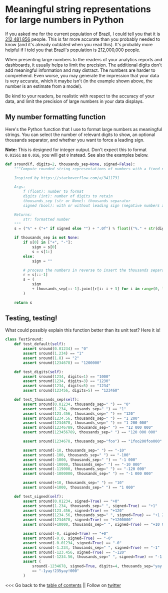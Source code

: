# Meaningful string representations for large numbers in Python

If you asked me for the current population of Brazil, I could tell you that it is [212,481,856](https://www.worldometers.info/world-population/) people.
This is far more accurate than you probably needed to know (and it's already outdated when you read this).
It's probably more helpful if I told you that Brazil's population is 212,000,000 people.

When presenting large numbers to the readers of your analytics reports and dashboards, it usually helps to limit the precision.
The additional digits don't add meaningful information and may distract. The numbers are harder to comprehend.
Even worse, you may generate the impression that your data is very accurate, which it maybe isn't
(in the example shown above, the number is an estimate from a model).

Be kind to your readers, be realistic with respect to the accuracy of your data, and limit the precision of large numbers in your data displays.


## My number formatting function

Here's the Python function that I use to format large numbers as meaningful strings.
You can select the number of relevant digits to show, an optional thousands separator, and whether you want to force a leading sign.

**Note:** 
This is designed for integer output.
Don't expect this to format ``0.01561`` as ``0.016``, you will get ``0`` instead.
See also the examples below.

```python
def sround(f, digits=2, thousands_sep=None, signed=False):
    """Compute rounded string representations of numbers with a fixed number of significant digits

    Inspired by https://stackoverflow.com/a/3411731

    Args:
        f (float): number to format
        digits (int): number of digits to retain
        thousands_sep (str or None): thousands separator
        signed (bool): with or without leading sign (negative numbers always have a leading '-')

    Returns:
        str: formatted number
    """
    s = ("%" + ("+" if signed else "") + ".0f") % float(("%." + str(digits) + "g") % f)

    if thousands_sep is not None:
        if s[0] in ["+", "-"]:
            sign = s[0]
            s = s[1:]
        else:
            sign = ""

        # process the numbers in reverse to insert the thousands separator, then reverse result
        r = s[::-1]
        s = (
            sign
            + thousands_sep[::-1].join([r[i: i + 3] for i in range(0, len(s), 3)])[::-1]
        )

    return s
```


## Testing, testing!

What could possibly explain this function better than its unit test?
Here it is!

```python
class TestSround:
    def test_default(self):
        assert sround(0.01234) == "0"
        assert sround(1.234) == "1"
        assert sround(1.8) == "2"
        assert sround(1234678) == "1200000"

    def test_digits(self):
        assert sround(1234, digits=1) == "1000"
        assert sround(1234, digits=3) == "1230"
        assert sround(1234, digits=5) == "1234"
        assert sround(123456, digits=5) == "123460"

    def test_thousands_sep(self):
        assert sround(0.01234, thousands_sep=" ") == "0"
        assert sround(1.234, thousands_sep=" ") == "1"
        assert sround(123.456, thousands_sep=" ") == "120"
        assert sround(1234.56, thousands_sep=" ") == "1 200"
        assert sround(1234678, thousands_sep=" ") == "1 200 000"
        assert sround(12346789, thousands_sep=" ") == "12 000 000"
        assert sround(123456789, thousands_sep=" ") == "120 000 000"

        assert sround(1234678, thousands_sep="foo") == "1foo200foo000"

        assert sround(-10, thousands_sep=" ") == "-10"
        assert sround(-100, thousands_sep=" ") == "-100"
        assert sround(-1000, thousands_sep=" ") == "-1 000"
        assert sround(-10000, thousands_sep=" ") == "-10 000"
        assert sround(-119000, thousands_sep=" ") == "-120 000"
        assert sround(-1000000, thousands_sep=" ") == "-1 000 000"

        assert sround(+10, thousands_sep=" ") == "10"
        assert sround(+1000, thousands_sep=" ") == "1 000"

    def test_signed(self):
        assert sround(0.01234, signed=True) == "+0"
        assert sround(1.234, thousands_sep=" ", signed=True) == "+1"
        assert sround(123.456, signed=True) == "+120"
        assert sround(1234.56, thousands_sep=" ", signed=True) == "+1 200"
        assert sround(1234678, signed=True) == "+1200000"
        assert sround(+10000, thousands_sep=" ", signed=True) == "+10 000"

        assert sround(-0, signed=True) == "+0"
        assert sround(-0.0, signed=True) == "-0"
        assert sround(-0.01234, signed=True) == "-0"
        assert sround(-1.234, thousands_sep=" ", signed=True) == "-1"
        assert sround(-123.456, signed=True) == "-120"
        assert sround(-1234.56, thousands_sep=" ", signed=True) == "-1 200"
        assert (
            sround(-1234678, signed=True, digits=4, thousands_sep="yay!")
            == "-1yay!235yay!000"
        )
```


<<< Go back to the [table of contents](../README.md) || Follow on [twitter](https://twitter.com/EberhardHansis)